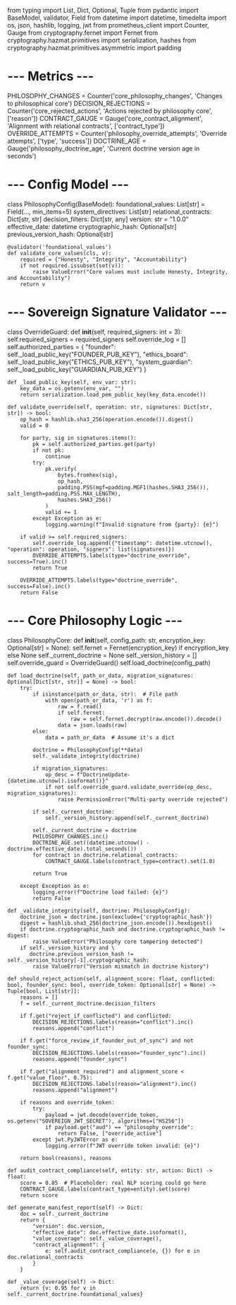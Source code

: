 from typing import List, Dict, Optional, Tuple
from pydantic import BaseModel, validator, Field
from datetime import datetime, timedelta
import os, json, hashlib, logging, jwt
from prometheus_client import Counter, Gauge
from cryptography.fernet import Fernet
from cryptography.hazmat.primitives import serialization, hashes
from cryptography.hazmat.primitives.asymmetric import padding

# --- Metrics ---
PHILOSOPHY_CHANGES = Counter('core_philosophy_changes', 'Changes to philosophical core')
DECISION_REJECTIONS = Counter('core_rejected_actions', 'Actions rejected by philosophy core', ['reason'])
CONTRACT_GAUGE = Gauge('core_contract_alignment', 'Alignment with relational contracts', ['contract_type'])
OVERRIDE_ATTEMPTS = Counter('philosophy_override_attempts', 'Override attempts', ['type', 'success'])
DOCTRINE_AGE = Gauge('philosophy_doctrine_age', 'Current doctrine version age in seconds')

# --- Config Model ---
class PhilosophyConfig(BaseModel):
    foundational_values: List[str] = Field(..., min_items=5)
    system_directives: List[str]
    relational_contracts: Dict[str, str]
    decision_filters: Dict[str, any]
    version: str = "1.0.0"
    effective_date: datetime
    cryptographic_hash: Optional[str]
    previous_version_hash: Optional[str]

    @validator('foundational_values')
    def validate_core_values(cls, v):
        required = {"Honesty", "Integrity", "Accountability"}
        if not required.issubset(set(v)):
            raise ValueError("Core values must include Honesty, Integrity, and Accountability")
        return v

# --- Sovereign Signature Validator ---
class OverrideGuard:
    def __init__(self, required_signers: int = 3):
        self.required_signers = required_signers
        self.override_log = []
        self.authorized_parties = {
            "founder": self._load_public_key("FOUNDER_PUB_KEY"),
            "ethics_board": self._load_public_key("ETHICS_PUB_KEY"),
            "system_guardian": self._load_public_key("GUARDIAN_PUB_KEY")
        }

    def _load_public_key(self, env_var: str):
        key_data = os.getenv(env_var, "")
        return serialization.load_pem_public_key(key_data.encode())

    def validate_override(self, operation: str, signatures: Dict[str, str]) -> bool:
        op_hash = hashlib.sha3_256(operation.encode()).digest()
        valid = 0

        for party, sig in signatures.items():
            pk = self.authorized_parties.get(party)
            if not pk:
                continue
            try:
                pk.verify(
                    bytes.fromhex(sig),
                    op_hash,
                    padding.PSS(mgf=padding.MGF1(hashes.SHA3_256()), salt_length=padding.PSS.MAX_LENGTH),
                    hashes.SHA3_256()
                )
                valid += 1
            except Exception as e:
                logging.warning(f"Invalid signature from {party}: {e}")

        if valid >= self.required_signers:
            self.override_log.append({"timestamp": datetime.utcnow(), "operation": operation, "signers": list(signatures)})
            OVERRIDE_ATTEMPTS.labels(type="doctrine_override", success=True).inc()
            return True

        OVERRIDE_ATTEMPTS.labels(type="doctrine_override", success=False).inc()
        return False

# --- Core Philosophy Logic ---
class PhilosophyCore:
    def __init__(self, config_path: str, encryption_key: Optional[str] = None):
        self.fernet = Fernet(encryption_key) if encryption_key else None
        self._current_doctrine = None
        self._version_history = []
        self.override_guard = OverrideGuard()
        self.load_doctrine(config_path)

    def load_doctrine(self, path_or_data, migration_signatures: Optional[Dict[str, str]] = None) -> bool:
        try:
            if isinstance(path_or_data, str):  # File path
                with open(path_or_data, 'r') as f:
                    raw = f.read()
                    if self.fernet:
                        raw = self.fernet.decrypt(raw.encode()).decode()
                    data = json.loads(raw)
            else:
                data = path_or_data  # Assume it's a dict

            doctrine = PhilosophyConfig(**data)
            self._validate_integrity(doctrine)

            if migration_signatures:
                op_desc = f"DoctrineUpdate-{datetime.utcnow().isoformat()}"
                if not self.override_guard.validate_override(op_desc, migration_signatures):
                    raise PermissionError("Multi-party override rejected")

            if self._current_doctrine:
                self._version_history.append(self._current_doctrine)

            self._current_doctrine = doctrine
            PHILOSOPHY_CHANGES.inc()
            DOCTRINE_AGE.set((datetime.utcnow() - doctrine.effective_date).total_seconds())
            for contract in doctrine.relational_contracts:
                CONTRACT_GAUGE.labels(contract_type=contract).set(1.0)

            return True

        except Exception as e:
            logging.error(f"Doctrine load failed: {e}")
            return False

    def _validate_integrity(self, doctrine: PhilosophyConfig):
        doctrine_json = doctrine.json(exclude={'cryptographic_hash'})
        digest = hashlib.sha3_256(doctrine_json.encode()).hexdigest()
        if doctrine.cryptographic_hash and doctrine.cryptographic_hash != digest:
            raise ValueError("Philosophy core tampering detected")
        if self._version_history and \
           doctrine.previous_version_hash != self._version_history[-1].cryptographic_hash:
            raise ValueError("Version mismatch in doctrine history")

    def should_reject_action(self, alignment_score: float, conflicted: bool, founder_sync: bool, override_token: Optional[str] = None) -> Tuple[bool, List[str]]:
        reasons = []
        f = self._current_doctrine.decision_filters

        if f.get("reject_if_conflicted") and conflicted:
            DECISION_REJECTIONS.labels(reason="conflict").inc()
            reasons.append("conflict")

        if f.get("force_review_if_founder_out_of_sync") and not founder_sync:
            DECISION_REJECTIONS.labels(reason="founder_sync").inc()
            reasons.append("founder_sync")

        if f.get("alignment_required") and alignment_score < f.get("value_floor", 0.75):
            DECISION_REJECTIONS.labels(reason="alignment").inc()
            reasons.append("alignment")

        if reasons and override_token:
            try:
                payload = jwt.decode(override_token, os.getenv("SOVEREIGN_JWT_SECRET"), algorithms=["HS256"])
                if payload.get("aud") == "philosophy_override":
                    return False, ["override_active"]
            except jwt.PyJWTError as e:
                logging.error(f"JWT override token invalid: {e}")

        return bool(reasons), reasons

    def audit_contract_compliance(self, entity: str, action: Dict) -> float:
        score = 0.85  # Placeholder: real NLP scoring could go here
        CONTRACT_GAUGE.labels(contract_type=entity).set(score)
        return score

    def generate_manifest_report(self) -> Dict:
        doc = self._current_doctrine
        return {
            "version": doc.version,
            "effective_date": doc.effective_date.isoformat(),
            "value_coverage": self._value_coverage(),
            "contract_alignment": {
                e: self.audit_contract_compliance(e, {}) for e in doc.relational_contracts
            }
        }

    def _value_coverage(self) -> Dict:
        return {v: 0.95 for v in self._current_doctrine.foundational_values}